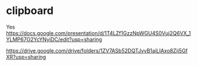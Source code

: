 # clipboard

Yes  
https://docs.google.com/presentation/d/1T4LZf1GzzNpWGU4S0Vuj2Q6VX_1YLMP67O2YcYNyiDC/edit?usp=sharing  
  
https://drive.google.com/drive/folders/1ZV7ASb52DQTJvyB1aiLIAxo8Zij5GfXR?usp=sharing
